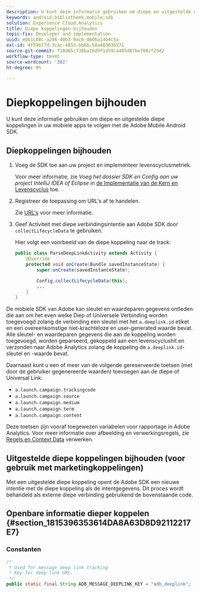 ```yaml
---
description: U kunt deze informatie gebruiken om diepe en uitgestelde diepe koppelingen in uw mobiele apps te volgen met de Adobe Mobile Android SDK.
keywords: android;bibliotheek;mobile;sdk
solution: Experience Cloud,Analytics
title: Diepe koppelingen bijhouden
topic-fix: Developer and implementation
uuid: ebb1c08c-a246-40b3-9ac6-4606a14b4c5a
exl-id: 4f59b77d-3cac-4853-bb6b-50a403036771
source-git-commit: f18d65c738ba16d9f1459ca485d87be708cf23d2
workflow-type: tm+mt
source-wordcount: '302'
ht-degree: 0%

---
```


# Diepkoppelingen bijhouden

U kunt deze informatie gebruiken om diepe en uitgestelde diepe koppelingen in uw mobiele apps te volgen met de Adobe Mobile Android SDK.

## Diepkoppelingen bijhouden

1. Voeg de SDK toe aan uw project en implementeer levenscyclusmetriek.

   Voor meer informatie, zie *Voeg het dossier SDK en Config aan uw project IntelliJ IDEA of Eclipse* in [de Implementatie van de Kern en Levenscyclus](/help/android/getting-started/dev-qs.md) toe.

1. Registreer de toepassing om URL&#39;s af te handelen.

   Zie [URL&#39;s](https://developer.android.com/training/basics/intents/filters.html) voor meer informatie.
1. Geef Activiteit met diepe verbindingsintentie aan Adobe SDK door `collectLifecycleData` te gebruiken.

   Hier volgt een voorbeeld van de diepe koppeling naar de track:

   ```java
   public class ParseDeepLinkActivity extends Activity { 
       @Override 
       protected void onCreate(Bundle savedInstanceState) { 
           super.onCreate(savedInstanceState); 
   
           Config.collectLifecycleData(this); 
           ... 
       } 
   }
   ```

De mobiele SDK van Adobe kan sleutel en waardeparen gegevens ontleden die aan om het even welke Diep of Universele Verbinding worden toegevoegd zolang de verbinding een sleutel met het `a.deeplink.id` etiket en een overeenkomstige niet-krachteloze en user-generated waarde bevat. Alle sleutel- en waardeparen gegevens die aan de koppeling worden toegevoegd, worden geparseerd, gekoppeld aan een levenscyclushit en verzonden naar Adobe Analytics zolang de koppeling de `a.deeplink.id`-sleutel en -waarde bevat.

Daarnaast kunt u een of meer van de volgende gereserveerde toetsen (met door de gebruiker gegenereerde waarden) toevoegen aan de diepe of Universal Link:

* `a.launch.campaign.trackingcode`
* `a.launch.campaign.source`
* `a.launch.campaign.medium`
* `a.launch.campaign.term`
* `a.launch.campaign.content`

Deze toetsen zijn vooraf toegewezen variabelen voor rapportage in Adobe Analytics. Voor meer informatie over afbeelding en verwerkingsregels, zie [Regels en Context Data](https://experienceleague.adobe.com/docs/analytics/admin/admin-tools/processing-rules/processing-rules.html) verwerken.

## Uitgestelde diepe koppelingen bijhouden (voor gebruik met marketingkoppelingen)

Met een uitgestelde diepe koppeling opent de Adobe SDK een nieuwe intentie met de diepe koppeling als de intentgegevens. Dit proces wordt behandeld als externe diepe verbinding gebruikend de bovenstaande code.

## Openbare informatie dieper koppelen {#section_1815396353614DA8A63D8D92112217E7}

### Constanten

```java
/* 
 * Used for message deep link tracking
 * Key for deep link URL. 
 */
public static final String ADB_MESSAGE_DEEPLINK_KEY = "adb_deeplink";
```
